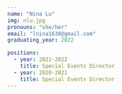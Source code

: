 ```yaml
---
name: "Nina Lu"
img: nlu.jpg
pronouns: "she/her"
email: "lnina1638@gmail.com"
graduating_year: 2022

positions:
  - year: 2021-2022
    title: Special Events Director
  - year: 2020-2021
    title: Special Events Director
---
```

